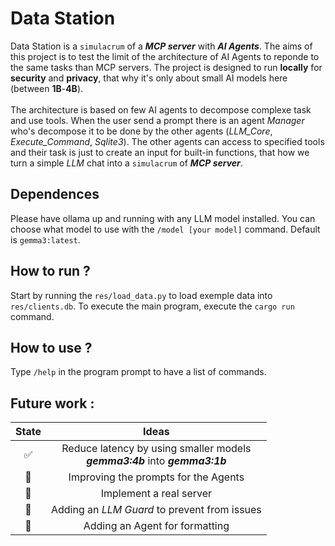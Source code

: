 # Data Station
Data Station is a `simulacrum` of a ***MCP server*** with ***AI Agents***. The aims of this project is to test the limit of the architecture of AI Agents to reponde to the same tasks than MCP servers.
The project is designed to run **locally** for **security** and **privacy**, that why it's only about small AI models here (between **1B**-**4B**).<br><br>
The architecture is based on few AI agents to decompose complexe task and use tools. When the user send a prompt there is an agent *Manager* who's decompose it to be done by the other agents (*LLM_Core*, *Execute_Command*, *Sqlite3*). The other agents can access to specified tools and their task is just to create an input for built-in functions, that how we turn a simple *LLM* chat into a `simulacrum` of ***MCP server***.

## Dependences
Please have ollama up and running with any LLM model installed. You can choose what model to use with the `/model [your model]` command. Default is `gemma3:latest`.

## How to run ?
Start by running the `res/load_data.py` to load exemple data into `res/clients.db`. To execute the main program, execute the `cargo run` command.

## How to use ?
Type `/help` in the program prompt to have a list of commands.

## Future work :
|State|Ideas|
|:-:|:-:|
|✅|Reduce latency by using smaller models<br> ***gemma3:4b*** into ***gemma3:1b***|
|🚧​|Improving the prompts for the Agents|
|🚧​|Implement a real server|
|🚧​|Adding an *LLM Guard* to prevent from issues|
|🚧​|Adding an Agent for formatting|
